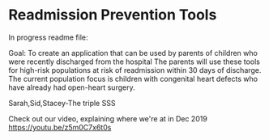 # Readmission Prevention Tools
In progress readme file:

Goal: To create an application that can be used by parents of children who were recently discharged from the hospital
The parents will use these tools for high-risk populations at risk of readmission within 30 days of discharge.
The current population focus is children with congenital heart defects who have already had open-heart surgery.

Sarah,Sid,Stacey-The triple SSS

Check out our video, explaining where we're at in Dec 2019
https://youtu.be/z5m0C7x6t0s
